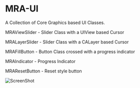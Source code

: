 MRA-UI
==============

A Collection of Core Graphics based UI Classes.

MRAViewSlider - Slider Class with a UIView based Cursor

MRALayerSlider - Slider Class with a CALayer based Cursor

MRAFillButton - Button Class crossed with a progress indicator

MRAIndicator - Progress Indicator

MRAResetButton - Reset style button

![ScreenShot](https://raw.github.com/MRA-UI/screenshot.png)
